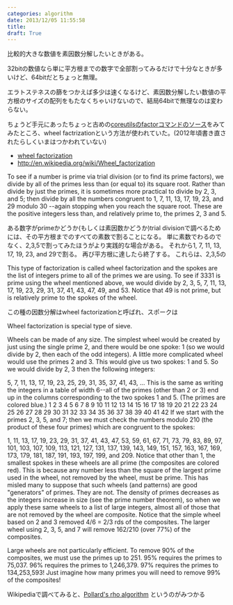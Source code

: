```yaml
---
categories: algorithm
date: 2013/12/05 11:55:58
title: 
draft: True
---
```


比較的大きな数値を素因数分解したいときがある。

32bitの数値なら単に平方根までの数字で全部割ってみるだけで十分なときが多いけど、64bitだとちょっと無理。

エラトステネスの篩をつかえば多少は速くなるけど、素因数分解したい数値の平方根のサイズの配列をもたなくちゃいけないので、結局64bitで無理なのは変わらない。

ちょうど手元にあったちょっと古めの[coreutilsのfactorコマンドのソース](http://git.savannah.gnu.org/cgit/coreutils.git/tree/src/factor.c?id=c7fca77515cc0c55f2c47c9f18c313aaef80922c)をみてみたところ、wheel factrizationという方法が使われていた。(2012年頃書き直されたらしくいまはつかわれていない)

* [wheel factorization](http://primes.utm.edu/glossary/page.php?sort=WheelFactorization ) 
* http://en.wikipedia.org/wiki/Wheel_factorization





To see if a number is prime via trial division (or to find its prime
factors), we divide by all of the primes less than (or equal to) its
square root.  Rather than divide by just the primes, it is sometimes
more practical to divide by 2, 3, and 5; then divide by all the
numbers congruent to 1, 7, 11, 13, 17, 19, 23, and 29 modulo 30
--again stopping when you reach the square root. These are the positive
integers less than, and relatively prime to, the primes 2, 3 and 5.


ある数字がprimeかどうか(もしくは素因数かどうか)trial divisionで調べるためには、その平方根までのすべての素数で割ることになる。
単に素数でわるのでなく、2,3,5で割ってみたほうがより実践的な場合がある。
それから1, 7, 11, 13, 17, 19, 23, and 29で割る。
再び平方根に達したら終了する。
これらは、2,3,5の


This type of factorization is called wheel factorization and the
spokes are the list of integers prime to all of the primes we are
using.  To see if 3331 is prime using the wheel mentioned above, we
would divide by 2, 3, 5, 7, 11, 13, 17, 19, 23, 29, 31, 37, 41, 43,
47, 49, and 53.  Notice that 49 is not prime, but is relatively prime
to the spokes of the wheel.


この種の因数分解はwheel factorizationと呼ばれ、スポークは


Wheel factorization is special type of sieve.

Wheels can be made of any size. The simplest wheel would be created by just using the single prime 2, and there would be one spoke: 1 (so we would divide by 2, then each of the odd integers).  A little more complicated wheel would use the primes 2 and 3. This would give us two spokes: 1 and 5. So we would divide by 2, 3 then the following integers:

5, 7, 11, 13, 17, 19, 23, 25, 29, 31, 35, 37, 41, 43, ...
This is the same as writing the integers in a table of width 6--all of the primes (other than 2 or 3) end up in the columns corresponding to the two spokes 1 and 5.  (The primes are colored blue.)
1    2  3   4    5  6
7    8  9   10   11 12
13   14 15  16   17 18
19   20 21  22   23 24
25   26 27  28   29 30
31   32 33  34   35 36
37   38 39  40   41 42
If we start with the primes 2, 3, 5, and 7; then we must check the numbers modulo 210 (the product of these four primes) which are congruent to the spokes:

1, 11, 13, 17, 19, 23, 29, 31, 37, 41, 43, 47, 53, 59, 61, 67, 71, 73, 79, 83, 89, 97, 101, 103, 107, 109, 113, 121, 127, 131, 137, 139, 143, 149, 151, 157, 163, 167, 169, 173, 179, 181, 187, 191, 193, 197, 199, and 209.
Notice that other than 1, the smallest spokes in these wheels are all prime (the composites are colored red).  This is because any number less than the square of the largest prime used in the wheel, not removed by the wheel, must be prime.  This has misled many to suppose that such wheels (and patterns) are good "generators" of primes.  They are not.  The density of primes decreases as the integers increase in size (see the prime number theorem), so when we apply these same wheels to a list of large integers, almost all of those that are not removed by the wheel are composite.
Notice that the simple wheel based on 2 and 3 removed 4/6 = 2/3 rds of the composites.  The larger wheel using 2, 3, 5, and 7 will remove 162/210 (over 77%) of the composites. 

Large wheels are not particularly efficient.  To remove 90% of the composites, we must use the primes up to 251.  95% requires the primes to 75,037.  96% requires the primes to 1,246,379.  97% requires the primes to 134,253,593!  Just imagine how many primes you will need to remove 99% of the composites!















Wikipediaで調べてみると、[Pollard's rho algorithm](http://ja.wikipedia.org/wiki/%E3%83%9D%E3%83%A9%E3%83%BC%E3%83%89%E3%83%BB%E3%83%AD%E3%83%BC%E7%B4%A0%E5%9B%A0%E6%95%B0%E5%88%86%E8%A7%A3%E6%B3%95 ) というのがみつかる

